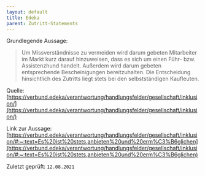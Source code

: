 ```yaml
---
layout: default
title: Edeka
parent: Zutritt-Statements
---
```


Grundlegende Aussage: 

> Um Missverständnisse zu vermeiden wird darum gebeten Mitarbeiter im
> Markt kurz darauf hinzuweisen, dass es sich um einen Führ- bzw.
> Assistenzhund handelt. Außerdem wird darum gebeten entsprechende
> Bescheinigungen bereitzuhalten. Die Entscheidung hinsichtlich des
> Zutritts liegt stets bei den selbstständigen Kaufleuten.

Quelle:
[https://verbund.edeka/verantwortung/handlungsfelder/gesellschaft/inklusion/](https://verbund.edeka/verantwortung/handlungsfelder/gesellschaft/inklusion/)

Link zur Aussage: [https://verbund.edeka/verantwortung/handlungsfelder/gesellschaft/inklusion/#:~:text=Es%20ist%20stets,anbieten%20und%20erm%C3%B6glichen](https://verbund.edeka/verantwortung/handlungsfelder/gesellschaft/inklusion/#:~:text=Es%20ist%20stets,anbieten%20und%20erm%C3%B6glichen)

Zuletzt geprüft: `12.08.2021`